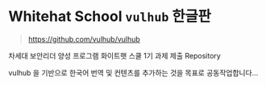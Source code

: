# Whitehat School `vulhub` 한글판

> https://github.com/vulhub/vulhub

차세대 보안리더 양성 프로그램 화이트햇 스쿨 1기 과제 제출 Repository

vulhub 을 기반으로 한국어 번역 및 컨텐츠를 추가하는 것을 목표로 공동작업합니다...
